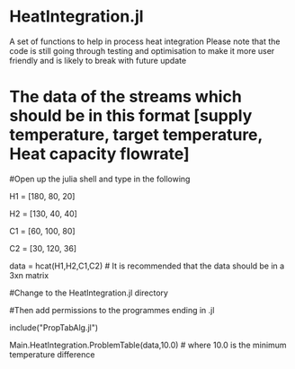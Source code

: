 
# HeatIntegration.jl
A set of functions to help in process heat integration 
Please note that the code is still going through testing and optimisation to make it more user friendly and is likely to break with future update
# The data of the streams which should be in this format [supply temperature, target temperature, Heat capacity flowrate]

#Open up the julia shell and type in the following

H1 = [180, 80, 20]

H2  = [130, 40, 40]

C1 = [60, 100, 80]

C2 = [30, 120, 36]

data = hcat(H1,H2,C1,C2) # It is recommended that the data should be in a 3xn matrix

#Change to the HeatIntegration.jl directory

#Then add permissions to the programmes ending in .jl

include("PropTabAlg.jl")

Main.HeatIntegration.ProblemTable(data,10.0) # where 10.0 is the minimum temperature difference
